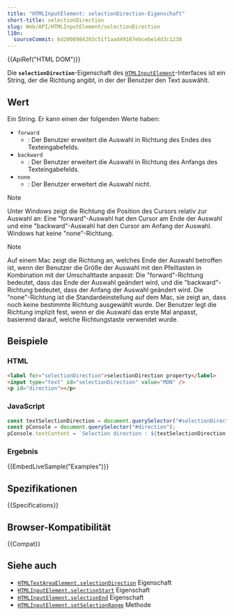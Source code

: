 ```yaml
---
title: "HTMLInputElement: selectionDirection-Eigenschaft"
short-title: selectionDirection
slug: Web/API/HTMLInputElement/selectionDirection
l10n:
  sourceCommit: 6d2000984203c51f1aad49107ebcebe14d3c1238
---
```


{{ApiRef("HTML DOM")}}

Die **`selectionDirection`**-Eigenschaft des [`HTMLInputElement`](/de/docs/Web/API/HTMLInputElement)-Interfaces ist ein String, der die Richtung angibt, in der der Benutzer den Text auswählt.

## Wert

Ein String. Er kann einen der folgenden Werte haben:

- `forward`
  - : Der Benutzer erweitert die Auswahl in Richtung des Endes des Texteingabefelds.
- `backward`
  - : Der Benutzer erweitert die Auswahl in Richtung des Anfangs des Texteingabefelds.
- `none`
  - : Der Benutzer erweitert die Auswahl nicht.

> [!NOTE]
> Unter Windows zeigt die Richtung die Position des Cursors relativ zur Auswahl an: Eine "forward"-Auswahl hat den Cursor am Ende der Auswahl und eine "backward"-Auswahl hat den Cursor am Anfang der Auswahl. Windows hat keine "none"-Richtung.

> [!NOTE]
> Auf einem Mac zeigt die Richtung an, welches Ende der Auswahl betroffen ist, wenn der Benutzer die Größe der Auswahl mit den Pfeiltasten in Kombination mit der Umschalttaste anpasst: Die "forward"-Richtung bedeutet, dass das Ende der Auswahl geändert wird, und die "backward"-Richtung bedeutet, dass der Anfang der Auswahl geändert wird. Die "none"-Richtung ist die Standardeinstellung auf dem Mac, sie zeigt an, dass noch keine bestimmte Richtung ausgewählt wurde. Der Benutzer legt die Richtung implizit fest, wenn er die Auswahl das erste Mal anpasst, basierend darauf, welche Richtungstaste verwendet wurde.

## Beispiele

### HTML

```html
<label for="selectionDirection">selectionDirection property</label>
<input type="text" id="selectionDirection" value="MDN" />
<p id="direction"></p>
```

### JavaScript

```js
const textSelectionDirection = document.querySelector("#selectionDirection");
const pConsole = document.querySelector("#direction");
pConsole.textContent = `Selection direction : ${textSelectionDirection.selectionDirection}`;
```

### Ergebnis

{{EmbedLiveSample("Examples")}}

## Spezifikationen

{{Specifications}}

## Browser-Kompatibilität

{{Compat}}

## Siehe auch

- [`HTMLTextAreaElement.selectionDirection`](/de/docs/Web/API/HTMLTextAreaElement/selectionDirection) Eigenschaft
- [`HTMLInputElement.selectionStart`](/de/docs/Web/API/HTMLInputElement/selectionStart) Eigenschaft
- [`HTMLInputElement.selectionEnd`](/de/docs/Web/API/HTMLInputElement/selectionEnd) Eigenschaft
- [`HTMLInputElement.setSelectionRange`](/de/docs/Web/API/HTMLInputElement/setSelectionRange) Methode
